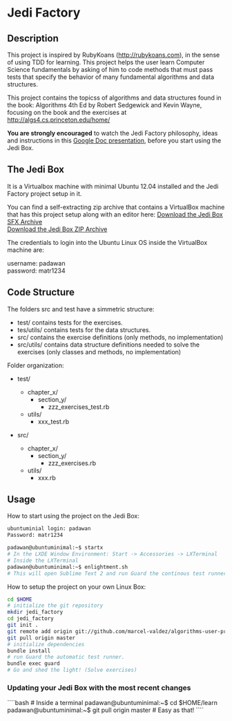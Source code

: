 # Jedi Factory

<h2>Description</h2>
  
This project is inspired by RubyKoans (http://rubykoans.com), in the sense of using TDD for learning.
This project helps the user learn Computer Science fundamentals by asking of him to code methods that
must pass tests that specify the behavior of many fundamental algorithms and data structures.

This project contains the topicss of algorithms and data structures found in the book:
Algorithms 4th Ed by Robert Sedgewick and Kevin Wayne, focusing on the book and the exercises at http://algs4.cs.princeton.edu/home/

**You are strongly encouraged** to watch the Jedi Factory philosophy, ideas and instructions in this [Google Doc presentation](http://bit.ly/UbsG8O), 
before you start using the Jedi Box.

<h2>The Jedi Box</h2>

It is a Virtualbox machine with minimal Ubuntu 12.04 installed and the Jedi Factory project setup in it.

You can find a self-extracting zip archive that contains a VirtualBox machine that has this project
setup along with an editor here: 
[Download the Jedi Box SFX Archive](https://dl.dropboxusercontent.com/u/51372946/jedi_factory_sfx.exe)  
[Download the Jedi Box ZIP Archive](https://dl.dropboxusercontent.com/u/51372946/jedi_factory_zip.zip)

The credentials to login into the Ubuntu Linux OS inside the VirtualBox machine are:

username: padawan  
password: matr1234
  
<h2>Code Structure</h2>
  
The folders src and test have a simmetric structure:
* test/ contains tests for the exercises.
* tes/utils/ contains tests for the data structures.
* src/ contains the exercise definitions (only methods, no implementation)
* src/utils/ contains data structure definitions needed to solve the exercises (only classes and methods, no implementation)

Folder organization:
* test/
    * chapter_x/
      * section_y/
          * zzz_exercises_test.rb
    * utils/
      * xxx_test.rb
  
* src/
    * chapter_x/
        * section_y/
          * zzz_exercises.rb
    * utils/
      * xxx.rb

<h2>Usage</h2>

How to start using the project on the Jedi Box:
````bash
ubuntuminial login: padawan
Password: matr1234

padawan@ubuntuminimal:~$ startx
# In the LXDE Window Environment: Start -> Accessories -> LXTerminal
# Inside the LXTerminal
padawan@ubuntuminimal:~$ enlightment.sh
# This will open Sublime Text 2 and run Guard the continous test runner
````

How to setup the project on your own Linux Box:

````bash
cd $HOME
# initialize the git repository
mkdir jedi_factory
cd jedi_factory
git init .
git remote add origin git://github.com/marcel-valdez/algorithms-user-project.git
git pull origin master
# initialize dependencies
bundle install
# run Guard the automatic test runner.
bundle exec guard
# Go and shed the light! (Solve exercises)
````
<h3>Updating your Jedi Box with the most recent changes</h3>
````bash
# Inside a terminal
padawan@ubuntuminimal:~$ cd $HOME/learn
padawan@ubuntuminimal:~$ git pull origin master
# Easy as that!
````
